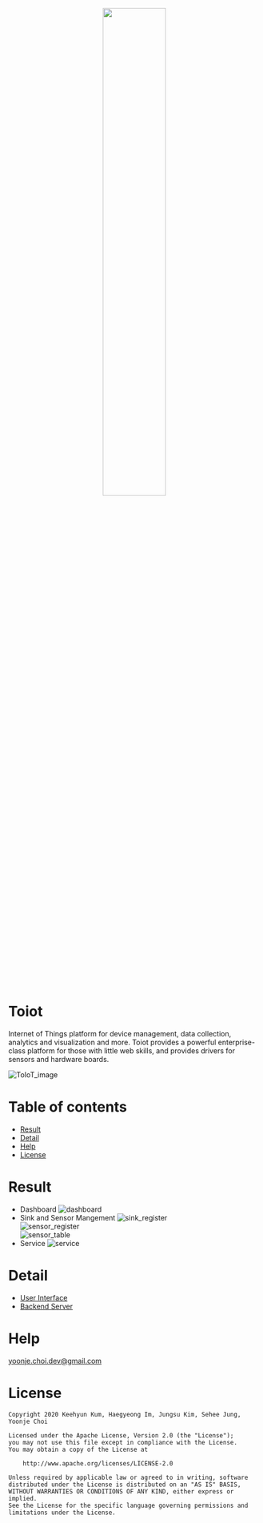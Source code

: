 <p align="center">
  <img src="https://user-images.githubusercontent.com/38535571/92803983-e8b48000-f3f2-11ea-9213-1cdc70fd7df1.png" width="50%">
</p>

# Toiot
Internet of Things platform for device management, data collection, analytics and visualization and more. Toiot provides a powerful enterprise-class platform for those with little web skills, and provides drivers for sensors and hardware boards.

![ToIoT_image](https://user-images.githubusercontent.com/44857109/92562031-42f8f800-f2b0-11ea-8e5d-e6ddc3ae7e20.PNG)

Table of contents
=================
<!--ts-->
   * [Result](#Result)
   * [Detail](#Detail)
   * [Help](#Help)
   * [License](#License)
<!--te-->

Result
=======
- Dashboard
![dashboard](https://user-images.githubusercontent.com/38535571/92531615-96942300-f269-11ea-83a6-144addd100d4.png)
- Sink and Sensor Mangement
![sink_register](https://user-images.githubusercontent.com/38535571/92531650-ae6ba700-f269-11ea-8cd4-b9ba0e04c24f.png)<br>
![sensor_register](https://user-images.githubusercontent.com/38535571/92531663-b9263c00-f269-11ea-9896-25ba747deb55.png)<br>
![sensor_table](https://user-images.githubusercontent.com/38535571/92531768-e7a41700-f269-11ea-80b7-a0f8c37ccaf2.png)
- Service
![service](https://user-images.githubusercontent.com/38535571/92531789-f5599c80-f269-11ea-963a-269f53424760.gif)


Detail
=======
* [User Interface](./ui/README.md)
* [Backend Server](./application/README.md)

Help
=======
yoonje.choi.dev@gmail.com

License
=======
```
Copyright 2020 Keehyun Kum, Haegyeong Im, Jungsu Kim, Sehee Jung, Yoonje Choi

Licensed under the Apache License, Version 2.0 (the "License");
you may not use this file except in compliance with the License.
You may obtain a copy of the License at

    http://www.apache.org/licenses/LICENSE-2.0

Unless required by applicable law or agreed to in writing, software
distributed under the License is distributed on an "AS IS" BASIS,
WITHOUT WARRANTIES OR CONDITIONS OF ANY KIND, either express or implied.
See the License for the specific language governing permissions and
limitations under the License.
```
